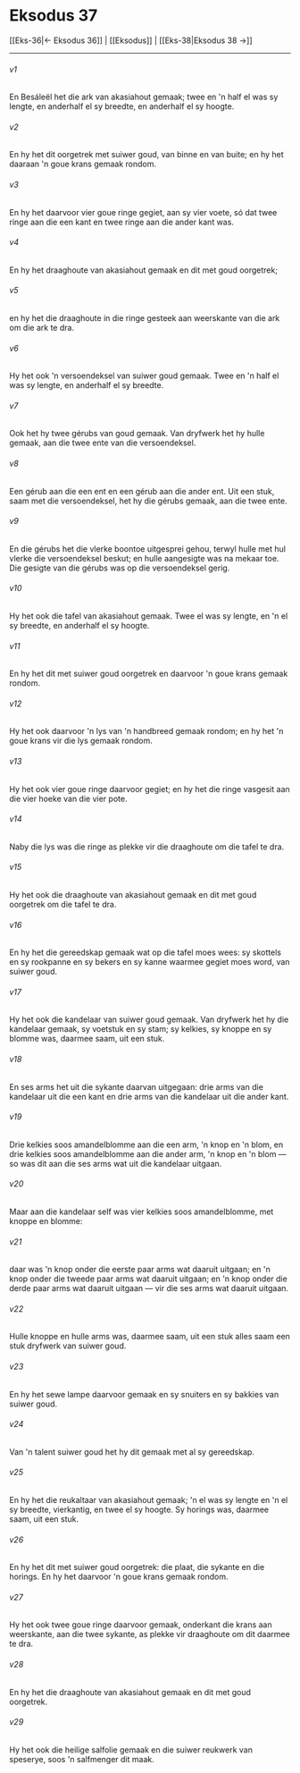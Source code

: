 # Eksodus 37

[[Eks-36|← Eksodus 36]] | [[Eksodus]] | [[Eks-38|Eksodus 38 →]]
***

###### v1
En Besáleël het die ark van akasiahout gemaak; twee en 'n half el was sy lengte, en anderhalf el sy breedte, en anderhalf el sy hoogte. 
###### v2
En hy het dit oorgetrek met suiwer goud, van binne en van buite; en hy het daaraan 'n goue krans gemaak rondom. 
###### v3
En hy het daarvoor vier goue ringe gegiet, aan sy vier voete, só dat twee ringe aan die een kant en twee ringe aan die ander kant was. 
###### v4
En hy het draaghoute van akasiahout gemaak en dit met goud oorgetrek; 
###### v5
en hy het die draaghoute in die ringe gesteek aan weerskante van die ark om die ark te dra. 
###### v6
Hy het ook 'n versoendeksel van suiwer goud gemaak. Twee en 'n half el was sy lengte, en anderhalf el sy breedte. 
###### v7
Ook het hy twee gérubs van goud gemaak. Van dryfwerk het hy hulle gemaak, aan die twee ente van die versoendeksel. 
###### v8
Een gérub aan die een ent en een gérub aan die ander ent. Uit een stuk, saam met die versoendeksel, het hy die gérubs gemaak, aan die twee ente. 
###### v9
En die gérubs het die vlerke boontoe uitgesprei gehou, terwyl hulle met hul vlerke die versoendeksel beskut; en hulle aangesigte was na mekaar toe. Die gesigte van die gérubs was op die versoendeksel gerig. 
###### v10
Hy het ook die tafel van akasiahout gemaak. Twee el was sy lengte, en 'n el sy breedte, en anderhalf el sy hoogte. 
###### v11
En hy het dit met suiwer goud oorgetrek en daarvoor 'n goue krans gemaak rondom. 
###### v12
Hy het ook daarvoor 'n lys van 'n handbreed gemaak rondom; en hy het 'n goue krans vir die lys gemaak rondom. 
###### v13
Hy het ook vier goue ringe daarvoor gegiet; en hy het die ringe vasgesit aan die vier hoeke van die vier pote. 
###### v14
Naby die lys was die ringe as plekke vir die draaghoute om die tafel te dra. 
###### v15
Hy het ook die draaghoute van akasiahout gemaak en dit met goud oorgetrek om die tafel te dra. 
###### v16
En hy het die gereedskap gemaak wat op die tafel moes wees: sy skottels en sy rookpanne en sy bekers en sy kanne waarmee gegiet moes word, van suiwer goud. 
###### v17
Hy het ook die kandelaar van suiwer goud gemaak. Van dryfwerk het hy die kandelaar gemaak, sy voetstuk en sy stam; sy kelkies, sy knoppe en sy blomme was, daarmee saam, uit een stuk. 
###### v18
En ses arms het uit die sykante daarvan uitgegaan: drie arms van die kandelaar uit die een kant en drie arms van die kandelaar uit die ander kant. 
###### v19
Drie kelkies soos amandelblomme aan die een arm, 'n knop en 'n blom, en drie kelkies soos amandelblomme aan die ander arm, 'n knop en 'n blom — so was dit aan die ses arms wat uit die kandelaar uitgaan. 
###### v20
Maar aan die kandelaar self was vier kelkies soos amandelblomme, met knoppe en blomme: 
###### v21
daar was 'n knop onder die eerste paar arms wat daaruit uitgaan; en 'n knop onder die tweede paar arms wat daaruit uitgaan; en 'n knop onder die derde paar arms wat daaruit uitgaan — vir die ses arms wat daaruit uitgaan. 
###### v22
Hulle knoppe en hulle arms was, daarmee saam, uit een stuk alles saam een stuk dryfwerk van suiwer goud. 
###### v23
En hy het sewe lampe daarvoor gemaak en sy snuiters en sy bakkies van suiwer goud. 
###### v24
Van 'n talent suiwer goud het hy dit gemaak met al sy gereedskap. 
###### v25
En hy het die reukaltaar van akasiahout gemaak; 'n el was sy lengte en 'n el sy breedte, vierkantig, en twee el sy hoogte. Sy horings was, daarmee saam, uit een stuk. 
###### v26
En hy het dit met suiwer goud oorgetrek: die plaat, die sykante en die horings. En hy het daarvoor 'n goue krans gemaak rondom. 
###### v27
Hy het ook twee goue ringe daarvoor gemaak, onderkant die krans aan weerskante, aan die twee sykante, as plekke vir draaghoute om dit daarmee te dra. 
###### v28
En hy het die draaghoute van akasiahout gemaak en dit met goud oorgetrek. 
###### v29
Hy het ook die heilige salfolie gemaak en die suiwer reukwerk van speserye, soos 'n salfmenger dit maak. 
